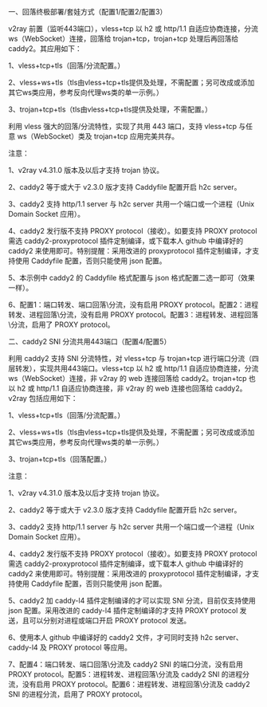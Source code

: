 一、回落终极部署/套娃方式（配置1/配置2/配置3）

v2ray 前置（监听443端口），vless+tcp 以 h2 或 http/1.1 自适应协商连接，分流 ws（WebSocket）连接，回落给 trojan+tcp，trojan+tcp 处理后再回落给 caddy2。其应用如下：

1、vless+tcp+tls（回落/分流配置。）

2、vless+ws+tls（tls由vless+tcp+tls提供及处理，不需配置；另可改成或添加其它ws类应用，参考反向代理ws类的单一示例。）

3、trojan+tcp+tls（tls由vless+tcp+tls提供及处理，不需配置。）

利用 vless 强大的回落/分流特性，实现了共用 443 端口，支持 vless+tcp 与任意 ws（WebSocket）类及 trojan+tcp 应用完美共存。

注意：

1、v2ray v4.31.0 版本及以后才支持 trojan 协议。

2、caddy2 等于或大于 v2.3.0 版才支持 Caddyfile 配置开启 h2c server。

3、caddy2 支持 http/1.1 server 与 h2c server 共用一个端口或一个进程（Unix Domain Socket 应用）。

4、caddy2 发行版不支持 PROXY protocol（接收）。如要支持 PROXY protocol 需选 caddy2-proxyprotocol 插件定制编译，或下载本人 github 中编译好的 caddy2 来使用即可。特别提醒：采用改进的 proxyprotocol 插件定制编译，才支持使用 Caddyfile 配置，否则只能使用 json 配置。

5、本示例中 caddy2 的 Caddyfile 格式配置与 json 格式配置二选一即可（效果一样）。

6、配置1：端口转发、端口回落\分流，没有启用 PROXY protocol。配置2：进程转发、进程回落\分流，没有启用 PROXY protocol。配置3：进程转发、进程回落\分流，启用了 PROXY protocol。

二、caddy2 SNI 分流共用443端口（配置4/配置5）

利用 caddy2 支持 SNI 分流特性，对 vless+tcp 与 trojan+tcp 进行端口分流（四层转发），实现共用443端口。vless+tcp 以 h2 或 http/1.1 自适应协商连接，分流 ws（WebSocket）连接，非 v2ray 的 web 连接回落给 caddy2。trojan+tcp 也以 h2 或 http/1.1 自适应协商连接，非 v2ray 的 web 连接也回落给 caddy2。v2ray 包括应用如下：

1、vless+tcp+tls（回落/分流配置。）

2、vless+ws+tls（tls由vless+tcp+tls提供及处理，不需配置；另可改成或添加其它ws类应用，参考反向代理ws类的单一示例。）

3、trojan+tcp+tls（回落配置。）

注意：

1、v2ray v4.31.0 版本及以后才支持 trojan 协议。

2、caddy2 等于或大于 v2.3.0 版才支持 Caddyfile 配置开启 h2c server。

3、caddy2 支持 http/1.1 server 与 h2c server 共用一个端口或一个进程（Unix Domain Socket 应用）。

4、caddy2 发行版不支持 PROXY protocol（接收）。如要支持 PROXY protocol 需选 caddy2-proxyprotocol 插件定制编译，或下载本人 github 中编译好的 caddy2 来使用即可。特别提醒：采用改进的 proxyprotocol 插件定制编译，才支持使用 Caddyfile 配置，否则只能使用 json 配置。

5、caddy2 加 caddy-l4 插件定制编译的才可以实现 SNI 分流，目前仅支持使用 json 配置。采用改进的 caddy-l4 插件定制编译的才支持 PROXY protocol 发送，且可以分别对进程或端口开启 PROXY protocol 发送。

6、使用本人 github 中编译好的 caddy2 文件，才可同时支持 h2c server、caddy-l4 及 PROXY protocol 等应用。

7、配置4：端口转发、端口回落\分流及 caddy2 SNI 的端口分流，没有启用 PROXY protocol。配置5：进程转发、进程回落\分流及 caddy2 SNI 的进程分流，没有启用 PROXY protocol。配置6：进程转发、进程回落\分流及 caddy2 SNI 的进程分流，启用了 PROXY protocol。
